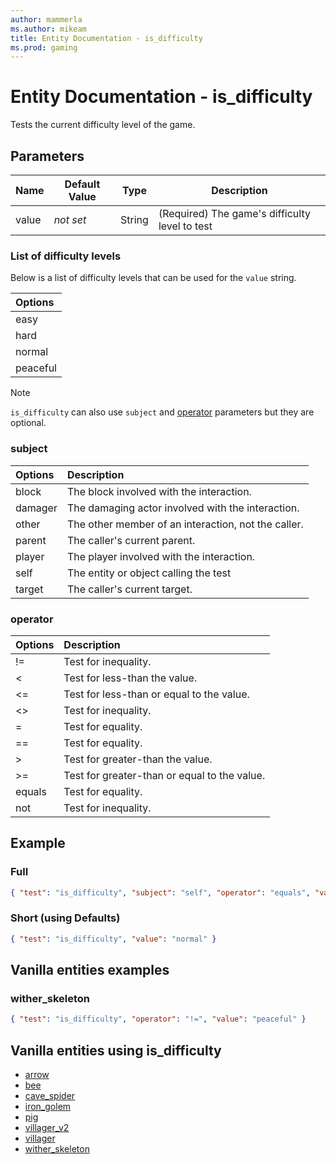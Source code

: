 ```yaml
---
author: mammerla
ms.author: mikeam
title: Entity Documentation - is_difficulty
ms.prod: gaming
---
```


# Entity Documentation - is_difficulty

Tests the current difficulty level of the game.

## Parameters

|Name |Default Value  |Type  |Description  |
|---------|---------|---------|---------|
|value |*not set* |String |(Required) The game's difficulty level to test |

### List of difficulty levels

Below is a list of difficulty levels that can be used for the `value` string.

| Options|
|:-----------|
| easy|
| hard|
| normal|
| peaceful|

>[!Note]
>`is_difficulty` can also use `subject` and [operator](../Definitions/NestedTables/operator.md) parameters but they are optional.

### subject

| Options| Description |
|:-----------|:-----------|
| block| The block involved with the interaction. |
| damager| The damaging actor involved with the interaction. |
| other| The other member of an interaction, not the caller. |
| parent| The caller's current parent. |
| player| The player involved with the interaction. |
| self| The entity or object calling the test |
| target| The caller's current target. |

### operator

| Options| Description |
|:-----------|:-----------|
| !=| Test for inequality. |
| <| Test for less-than the value. |
| <=| Test for less-than or equal to the value. |
| <>| Test for inequality. |
| =| Test for equality. |
| ==| Test for equality. |
| >| Test for greater-than the value. |
| >=| Test for greater-than or equal to the value. |
| equals| Test for equality. |
| not| Test for inequality. |

## Example

### Full

```json
{ "test": "is_difficulty", "subject": "self", "operator": "equals", "value": "normal" }
```

### Short (using Defaults)

```json
{ "test": "is_difficulty", "value": "normal" }
```

## Vanilla entities examples

### wither_skeleton

```json
{ "test": "is_difficulty", "operator": "!=", "value": "peaceful" }
```

## Vanilla entities using is_difficulty

- [arrow](../../../../Source/VanillaBehaviorPack_Snippets/entities/arrow.md)
- [bee](../../../../Source/VanillaBehaviorPack_Snippets/entities/bee.md)
- [cave_spider](../../../../Source/VanillaBehaviorPack_Snippets/entities/cave_spider.md)
- [iron_golem](../../../../Source/VanillaBehaviorPack_Snippets/entities/iron_golem.md)
- [pig](../../../../Source/VanillaBehaviorPack_Snippets/entities/pig.md)
- [villager_v2](../../../../Source/VanillaBehaviorPack_Snippets/entities/villager_v2.md)
- [villager](../../../../Source/VanillaBehaviorPack_Snippets/entities/villager.md)
- [wither_skeleton](../../../../Source/VanillaBehaviorPack_Snippets/entities/wither_skeleton.md)
